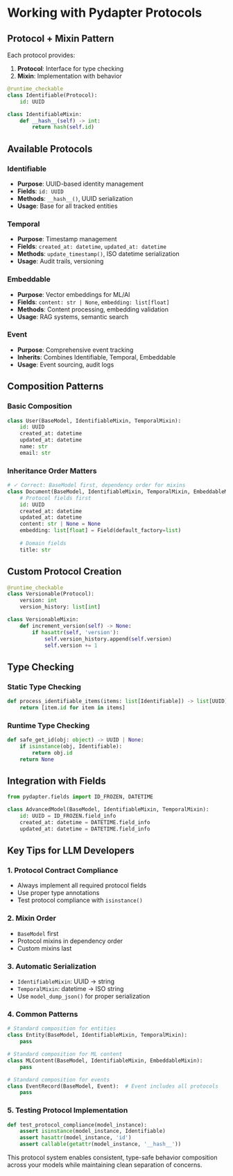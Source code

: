 # Working with Pydapter Protocols

## Protocol + Mixin Pattern

Each protocol provides:

1. **Protocol**: Interface for type checking
2. **Mixin**: Implementation with behavior

```python
@runtime_checkable
class Identifiable(Protocol):
    id: UUID

class IdentifiableMixin:
    def __hash__(self) -> int:
        return hash(self.id)
```

## Available Protocols

### Identifiable

- **Purpose**: UUID-based identity management
- **Fields**: `id: UUID`
- **Methods**: `__hash__()`, UUID serialization
- **Usage**: Base for all tracked entities

### Temporal

- **Purpose**: Timestamp management
- **Fields**: `created_at: datetime`, `updated_at: datetime`
- **Methods**: `update_timestamp()`, ISO datetime serialization
- **Usage**: Audit trails, versioning

### Embeddable

- **Purpose**: Vector embeddings for ML/AI
- **Fields**: `content: str | None`, `embedding: list[float]`
- **Methods**: Content processing, embedding validation
- **Usage**: RAG systems, semantic search

### Event

- **Purpose**: Comprehensive event tracking
- **Inherits**: Combines Identifiable, Temporal, Embeddable
- **Usage**: Event sourcing, audit logs

## Composition Patterns

### Basic Composition

```python
class User(BaseModel, IdentifiableMixin, TemporalMixin):
    id: UUID
    created_at: datetime
    updated_at: datetime
    name: str
    email: str
```

### Inheritance Order Matters

```python
# ✓ Correct: BaseModel first, dependency order for mixins
class Document(BaseModel, IdentifiableMixin, TemporalMixin, EmbeddableMixin):
    # Protocol fields first
    id: UUID
    created_at: datetime
    updated_at: datetime
    content: str | None = None
    embedding: list[float] = Field(default_factory=list)
    
    # Domain fields
    title: str
```

## Custom Protocol Creation

```python
@runtime_checkable
class Versionable(Protocol):
    version: int
    version_history: list[int]

class VersionableMixin:
    def increment_version(self) -> None:
        if hasattr(self, 'version'):
            self.version_history.append(self.version)
            self.version += 1
```

## Type Checking

### Static Type Checking

```python
def process_identifiable_items(items: list[Identifiable]) -> list[UUID]:
    return [item.id for item in items]
```

### Runtime Type Checking

```python
def safe_get_id(obj: object) -> UUID | None:
    if isinstance(obj, Identifiable):
        return obj.id
    return None
```

## Integration with Fields

```python
from pydapter.fields import ID_FROZEN, DATETIME

class AdvancedModel(BaseModel, IdentifiableMixin, TemporalMixin):
    id: UUID = ID_FROZEN.field_info
    created_at: datetime = DATETIME.field_info
    updated_at: datetime = DATETIME.field_info
```

## Key Tips for LLM Developers

### 1. Protocol Contract Compliance

- Always implement all required protocol fields
- Use proper type annotations
- Test protocol compliance with `isinstance()`

### 2. Mixin Order

- `BaseModel` first
- Protocol mixins in dependency order
- Custom mixins last

### 3. Automatic Serialization

- `IdentifiableMixin`: UUID → string
- `TemporalMixin`: datetime → ISO string
- Use `model_dump_json()` for proper serialization

### 4. Common Patterns

```python
# Standard composition for entities
class Entity(BaseModel, IdentifiableMixin, TemporalMixin):
    pass

# Standard composition for ML content
class MLContent(BaseModel, IdentifiableMixin, EmbeddableMixin):
    pass

# Standard composition for events
class EventRecord(BaseModel, Event):  # Event includes all protocols
    pass
```

### 5. Testing Protocol Implementation

```python
def test_protocol_compliance(model_instance):
    assert isinstance(model_instance, Identifiable)
    assert hasattr(model_instance, 'id')
    assert callable(getattr(model_instance, '__hash__'))
```

This protocol system enables consistent, type-safe behavior composition across
your models while maintaining clean separation of concerns.
